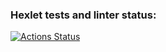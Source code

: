 ### Hexlet tests and linter status:
[![Actions Status](https://github.com/Masterofowls/frontend-project-46/actions/workflows/hexlet-check.yml/badge.svg)](https://github.com/Masterofowls/frontend-project-46/actions)